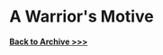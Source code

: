 # A Warrior's Motive



**[Back to Archive >>>](https://arrowarchive.github.io/The-Arrowarchive/gallery)**
